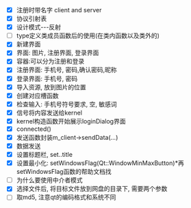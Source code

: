 - [x] 注册时带名字  client and server
- [x] 协议引射表
- [x] 设计模式---反射
- [ ] type定义类成员函数后的使用(在类内函数以及类外的)
- [x] 新建界面
- [x] 界面: 图片, 注册界面, 登录界面
- [x] 容器:可以分为注册和登录
- [x] 注册界面: 手机号, 密码,确认密码,昵称
- [x] 登录界面: 手机号, 密码
- [x] 导入资源, 放到图片的位置
- [x] 创建对应槽函数
- [x] 检查输入: 手机号符号要求, 空, 敏感词
- [x] 信号将内容发送给kernel
- [x] kernel构造函数开始展示loginDialog界面
- [x] connected()
- [x] 发送函数封装m_client->sendData(...)
- [x] 数据发送
- [x] 设置标题栏, set..title
- [x] 设置最小化: setWindowsFlag(Qt::WindowMinMaxButton)*再setWindowsFlag函数的帮助文档找
- [ ] 为什么要使用中介者模式
- [x] 选择文件后, 将目标文件放到网盘的目录下, 需要两个参数
- [ ] 取md5, 注意qt的编码格式和系统不同